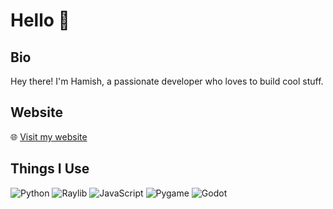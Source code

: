 # Hello 👋

## Bio
Hey there! I'm Hamish, a passionate developer who loves to build cool stuff.

## Website
🌐 [Visit my website](https://hamsandwich.xyz)

## Things I Use
![Python](https://img.shields.io/badge/Python-3776AB?style=for-the-badge&logo=python&logoColor=white)
![Raylib](https://img.shields.io/badge/Raylib-FFD232?style=for-the-badge&logo=raylib&logoColor=black)
![JavaScript](https://img.shields.io/badge/JavaScript-F7DF1E?style=for-the-badge&logo=javascript&logoColor=black)
![Pygame](https://img.shields.io/badge/Pygame-3776AB?style=for-the-badge&logo=pygame&logoColor=white)
![Godot](https://img.shields.io/badge/Godot-478CBF?style=for-the-badge&logo=godot-engine&logoColor=white)
